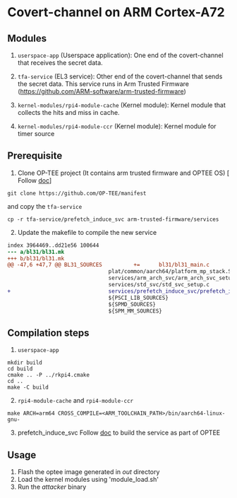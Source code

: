 # Covert-channel on ARM Cortex-A72

## Modules

 1. `userspace-app` (Userspace application): 
 One end of the covert-channel that receives the secret data.
 
 2. `tfa-service` (EL3 service):
 Other end of the covert-channel that sends the secret data. This service runs in Arm Trusted Firmware (https://github.com/ARM-software/arm-trusted-firmware)

 3. `kernel-modules/rpi4-module-cache` (Kernel module):
 Kernel module that collects the hits and miss in cache.
 
 4. `kernel-modules/rpi4-module-ccr` (Kernel module):
 Kernel module for timer source
 

## Prerequisite
1. Clone OP-TEE project (It contains arm trusted firmware and OPTEE OS) [ Follow [doc](https://github.com/OP-TEE/manifest)]
 ```
 git clone https://github.com/OP-TEE/manifest
 ```
and copy the `tfa-service`
```
cp -r tfa-service/prefetch_induce_svc arm-trusted-firmware/services
```
2. Update the makefile to compile the new service

```diff --git a/bl31/bl31.mk b/bl31/bl31.mk
index 3964469..dd21e56 100644
--- a/bl31/bl31.mk
+++ b/bl31/bl31.mk
@@ -47,6 +47,7 @@ BL31_SOURCES          +=      bl31/bl31_main.c                                \
                                plat/common/aarch64/platform_mp_stack.S         \
                                services/arm_arch_svc/arm_arch_svc_setup.c      \
                                services/std_svc/std_svc_setup.c                \
+                               services/prefetch_induce_svc/prefetch_induce_svc.c \
                                ${PSCI_LIB_SOURCES}                             \
                                ${SPMD_SOURCES}                                 \
                                ${SPM_MM_SOURCES}                               \
```




## Compilation steps
1. `userspace-app`
```
mkdir build
cd build
cmake .. -P ../rkpi4.cmake
cd ..
make -C build
```
2. `rpi4-module-cache` and `rpi4-module-ccr`
```
make ARCH=arm64 CROSS_COMPILE=<ARM_TOOLCHAIN_PATH>/bin/aarch64-linux-gnu-
```
3. prefetch\_induce\_svc 
Follow [doc](https://optee.readthedocs.io/en/latest/building/gits/build.html) to build the service as part of OPTEE

## Usage
1. Flash the optee image generated in *out* directory
2. Load the kernel modules using 'module\_load.sh'
3. Run the *attacker* binary 


